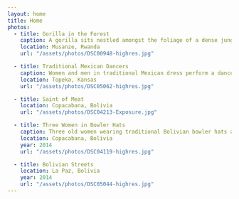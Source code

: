 ```yaml
---
layout: home
title: Home
photos:
  - title: Gorilla in the Forest
    caption: A gorilla sits nestled amongst the foliage of a dense jungle in Rwanda.
    location: Musanze, Rwanda
    url: "/assets/photos/DSC00948-highres.jpg"

  - title: Traditional Mexican Dancers
    caption: Women and men in traditional Mexican dress perform a dance at the Fiesta Mexicana event in Topeka, Kansas. The central figure is a young woman raising the edge of her dress into the air with one hand while holding a fan in the other. The rays of the setting sun highlight her.
    location: Topeka, Kansas
    url: "/assets/photos/DSC05062-highres.jpg"

  - title: Saint of Meat
    location: Copacabana, Bolivia
    url: "/assets/photos/DSC04213-Exposure.jpg"

  - title: Three Women in Bowler Hats
    caption: Three old women wearing traditional Bolivian bowler hats and layered skirts look on. The middle woman is covering her face.
    location: Copacabana, Bolivia
    year: 2014
    url: "/assets/photos/DSC04119-highres.jpg"

  - title: Bolivian Streets
    location: La Paz, Bolivia
    year: 2014
    url: "/assets/photos/DSC05044-highres.jpg"
---
```

